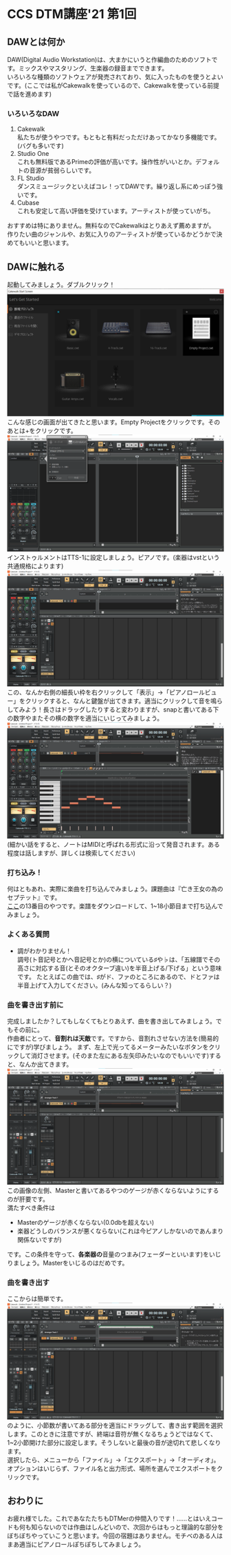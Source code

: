 # CCS DTM講座'21 第1回

## DAWとは何か

DAW(Digital Audio Workstation)は、大まかにいうと作編曲のためのソフトです。ミックスやマスタリング、生楽器の録音までできます。  
いろいろな種類のソフトウェアが発売されており、気に入ったものを使うとよいです。(ここでは私がCakewalkを使っているので、Cakewalkを使っている前提で話を進めます)

### いろいろなDAW

1. Cakewalk  
	私たちが使うやつです。もともと有料だっただけあってかなり多機能です。(バグも多いです)	
1. Studio One  
	これも無料版であるPrimeの評価が高いです。操作性がいいとか。デフォルトの音源が貧弱らしいです。
1. FL Studio  
	ダンスミュージックといえばコレ！ってDAWです。繰り返し系にめっぽう強いです。
1. Cubase  
	これも安定して高い評価を受けています。アーティストが使っていがち。

おすすめは特にありません。無料なのでCakewalkはとりあえず薦めますが。  
作りたい曲のジャンルや、お気に入りのアーティストが使っているかどうかで決めてもいいと思います。

## DAWに触れる

起動してみましょう。ダブルクリック！
![](./images/dtm001.png)
こんな感じの画面が出てきたと思います。Empty Projectをクリックです。そのあとは+をクリックです。
![](./images/dtm002.png)
インストゥルメントはTTS-1に設定しましょう。ピアノです。(楽器はvstという共通規格によります)
![](./images/dtm003.png)
この、なんか右側の細長い枠を右クリックして「表示」→「ピアノロールビュー」をクリックすると、なんと鍵盤が出てきます。適当にクリックして音を鳴らしてみよう！長さはドラッグしたりすると変わりますが、snapと書いてある下の数字やまたその横の数字を適当にいじってみましょう。
![](./images/dtm004.png)
(細かい話をすると、ノートはMIDIと呼ばれる形式に沿って発音されます。ある程度は話しますが、詳しくは検索してください)

### 打ち込み！

何はともあれ、実際に楽曲を打ち込んでみましょう。課題曲は『亡き王女の為のセプテット』です。  
[ここ](https://easypianoscore.jp/sheetList.php?titleid=kouma)の13番目のやつです。楽譜をダウンロードして、1~18小節目まで打ち込んでみましょう。

### よくある質問
* 調がわかりません！  
	調号(ト音記号とかヘ音記号とか)の横についている♯や♭は、「五線譜でその高さに対応する音(とそのオクターブ違い)を半音上げる/下げる」という意味です。 
	たとえばこの曲では、♯がド、ファのところにあるので、ドとファは半音上げて入力してください。(みんな知ってるらしい？)

### 曲を書き出す前に
完成しましたか？してもしなくてもとりあえず、曲を書き出してみましょう。でもその前に。  
作曲者にとって、**音割れは天敵**です。ですから、音割れさせない方法を(簡易的にですが)学びましょう。
まず、左上で光ってるメーターみたいなボタンをクリックして消灯させます。(そのまた左にある左矢印みたいなのでもいいです)すると、なんか出てきます。
![](./images/dtm005.png)
この画像の左側、Masterと書いてあるやつのゲージが赤くならないようにするのが肝要です。  
満たすべき条件は
* Masterのゲージが赤くならない(0.0dbを超えない)
* 楽器どうしのバランスが悪くならない(これは今ピアノしかないのであんまり関係ないですが)

です。この条件を守って、**各楽器の**音量のつまみ(フェーダーといいます)をいじりましょう。Masterをいじるのはだめです。

### 曲を書き出す
ここからは簡単です。
![](./images/dtm006.png)
のように、小節数が書いてある部分を適当にドラッグして、書き出す範囲を選択します。このときに注意ですが、終端は音符が無くなるちょうどではなくて、1~2小節開けた部分に設定します。そうしないと最後の音が途切れて悲しくなります。  
選択したら、メニューから「ファイル」→「エクスポート」→「オーディオ」。オプションはいじらず、ファイル名と出力形式、場所を選んでエクスポートをクリックです。

## おわりに
お疲れ様でした。これであなたたちもDTMerの仲間入りです！……とはいえコードも何も知らないのでは作曲はしんどいので、次回からはもっと理論的な部分をぼちぼちやっていこうと思います。今回の宿題はありません。モチベのある人はまあ適当にピアノロールぽちぽちしてみましょう。